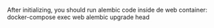 After initializing, you should run alembic code inside de web container:
docker-compose exec web alembic upgrade head

